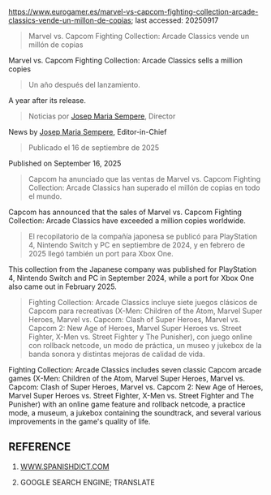 https://www.eurogamer.es/marvel-vs-capcom-fighting-collection-arcade-classics-vende-un-millon-de-copias; last accessed: 20250917

> Marvel vs. Capcom Fighting Collection: Arcade Classics vende un millón de copias

Marvel vs. Capcom Fighting Collection: Arcade Classics sells a million copies

> Un año después del lanzamiento.

A year after its release.

> Noticias por [Josep Maria Sempere](https://www.eurogamer.es/authors/josep-maria-sempere), Director

News by [Josep Maria Sempere](https://www.eurogamer.es/authors/josep-maria-sempere), Editor-in-Chief

> Publicado el 16 de septiembre de 2025

Published on September 16, 2025

> Capcom ha anunciado que las ventas de Marvel vs. Capcom Fighting Collection: Arcade Classics han superado el millón de copias en todo el mundo.

Capcom has announced that the sales of Marvel vs. Capcom Fighting Collection: Arcade Classics have exceeded a million copies worldwide.

> El recopilatorio de la compañía japonesa se publicó para PlayStation 4, Nintendo Switch y PC en septiembre de 2024, y en febrero de 2025 llegó también un port para Xbox One.

This collection from the Japanese company was published for PlayStation 4, Nintendo Switch and PC in September 2024, while a port for Xbox One also came out in February 2025. 

> Fighting Collection: Arcade Classics incluye siete juegos clásicos de Capcom para recreativas (X-Men: Children of the Atom, Marvel Super Heroes, Marvel vs. Capcom: Clash of Super Heroes, Marvel vs. Capcom 2: New Age of Heroes, Marvel Super Heroes vs. Street Fighter, X-Men vs. Street Fighter y The Punisher), con juego online con rollback netcode, un modo de práctica, un museo y jukebox de la banda sonora y distintas mejoras de calidad de vida. 

Fighting Collection: Arcade Classics includes seven classic Capcom arcade games (X-Men: Children of the Atom, Marvel Super Heroes, Marvel vs. Capcom: Clash of Super Heroes, Marvel vs. Capcom 2: New Age of Heroes, Marvel Super Heroes vs. Street Fighter, X-Men vs. Street Fighter and The Punisher) with an online game feature and rollback netcode, a practice mode, a museum, a jukebox containing the soundtrack, and several various improvements in the game's quality of life. 

## REFERENCE

1) [WWW.SPANISHDICT.COM](https://www.spanishdict.com)

2) GOOGLE SEARCH ENGINE; TRANSLATE
